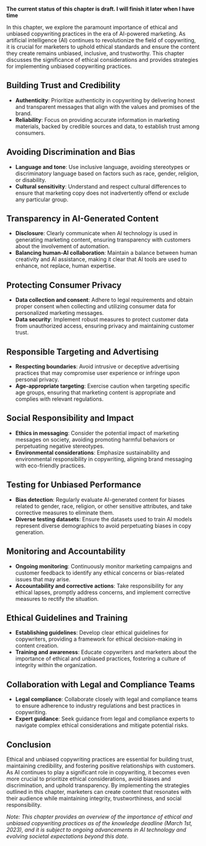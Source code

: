 **The current status of this chapter is draft. I will finish it later when I have time**

In this chapter, we explore the paramount importance of ethical and unbiased copywriting practices in the era of AI-powered marketing. As artificial intelligence (AI) continues to revolutionize the field of copywriting, it is crucial for marketers to uphold ethical standards and ensure the content they create remains unbiased, inclusive, and trustworthy. This chapter discusses the significance of ethical considerations and provides strategies for implementing unbiased copywriting practices.

Building Trust and Credibility
------------------------------

* **Authenticity**: Prioritize authenticity in copywriting by delivering honest and transparent messages that align with the values and promises of the brand.
* **Reliability**: Focus on providing accurate information in marketing materials, backed by credible sources and data, to establish trust among consumers.

Avoiding Discrimination and Bias
--------------------------------

* **Language and tone**: Use inclusive language, avoiding stereotypes or discriminatory language based on factors such as race, gender, religion, or disability.
* **Cultural sensitivity**: Understand and respect cultural differences to ensure that marketing copy does not inadvertently offend or exclude any particular group.

Transparency in AI-Generated Content
------------------------------------

* **Disclosure**: Clearly communicate when AI technology is used in generating marketing content, ensuring transparency with customers about the involvement of automation.
* **Balancing human-AI collaboration**: Maintain a balance between human creativity and AI assistance, making it clear that AI tools are used to enhance, not replace, human expertise.

Protecting Consumer Privacy
---------------------------

* **Data collection and consent**: Adhere to legal requirements and obtain proper consent when collecting and utilizing consumer data for personalized marketing messages.
* **Data security**: Implement robust measures to protect customer data from unauthorized access, ensuring privacy and maintaining customer trust.

Responsible Targeting and Advertising
-------------------------------------

* **Respecting boundaries**: Avoid intrusive or deceptive advertising practices that may compromise user experience or infringe upon personal privacy.
* **Age-appropriate targeting**: Exercise caution when targeting specific age groups, ensuring that marketing content is appropriate and complies with relevant regulations.

Social Responsibility and Impact
--------------------------------

* **Ethics in messaging**: Consider the potential impact of marketing messages on society, avoiding promoting harmful behaviors or perpetuating negative stereotypes.
* **Environmental considerations**: Emphasize sustainability and environmental responsibility in copywriting, aligning brand messaging with eco-friendly practices.

Testing for Unbiased Performance
--------------------------------

* **Bias detection**: Regularly evaluate AI-generated content for biases related to gender, race, religion, or other sensitive attributes, and take corrective measures to eliminate them.
* **Diverse testing datasets**: Ensure the datasets used to train AI models represent diverse demographics to avoid perpetuating biases in copy generation.

Monitoring and Accountability
-----------------------------

* **Ongoing monitoring**: Continuously monitor marketing campaigns and customer feedback to identify any ethical concerns or bias-related issues that may arise.
* **Accountability and corrective actions**: Take responsibility for any ethical lapses, promptly address concerns, and implement corrective measures to rectify the situation.

Ethical Guidelines and Training
-------------------------------

* **Establishing guidelines**: Develop clear ethical guidelines for copywriters, providing a framework for ethical decision-making in content creation.
* **Training and awareness**: Educate copywriters and marketers about the importance of ethical and unbiased practices, fostering a culture of integrity within the organization.

Collaboration with Legal and Compliance Teams
---------------------------------------------

* **Legal compliance**: Collaborate closely with legal and compliance teams to ensure adherence to industry regulations and best practices in copywriting.
* **Expert guidance**: Seek guidance from legal and compliance experts to navigate complex ethical considerations and mitigate potential risks.

Conclusion
----------

Ethical and unbiased copywriting practices are essential for building trust, maintaining credibility, and fostering positive relationships with customers. As AI continues to play a significant role in copywriting, it becomes even more crucial to prioritize ethical considerations, avoid biases and discrimination, and uphold transparency. By implementing the strategies outlined in this chapter, marketers can create content that resonates with their audience while maintaining integrity, trustworthiness, and social responsibility.

*Note: This chapter provides an overview of the importance of ethical and unbiased copywriting practices as of the knowledge deadline (March 1st, 2023), and it is subject to ongoing advancements in AI technology and evolving societal expectations beyond this date.*
